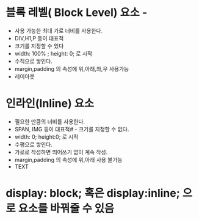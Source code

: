 # 블록 레벨( Block Level) 요소 -
- 사용 가능한 최대 가로 너비를 사용한다.
- DIV,H1,P  등이 대표적 
- 크기를 지정할 수 있다
- width: 100% ; height: 0; 로 시작
- 수직으로 쌓인다.
- margin,padding 의 속성에 위,아래,좌,우 사용가능
- 레이아웃 

# 인라인(Inline) 요소
- 필요한 만큼의 너비를 사용한다.
- SPAN, IMG 등이 대표적# - 크기를 지정할 수 없다.
- width: 0; height:0; 로 시작
- 수평으로 쌓인다.
- 가로로 작성하면 띄어쓰기 없이 계속 작성.
- margin,padding 의 속성에 위,아래 사용 불가능
- TEXT



# display: block; 혹은 display:inline; 으로 요소를 바꿔줄 수 있음